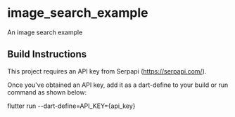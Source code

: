 # image_search_example

An image search example

## Build Instructions

This project requires an API key from Serpapi (https://serpapi.com/).

Once you've obtained an API key, add it as a dart-define to your build or run command as shown below:

flutter run --dart-define=API_KEY={api_key}
